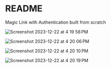# README

Magic Link with Authentication built from scratch


![Screenshot 2023-12-22 at 4 19 58 PM](https://github.com/ankurp/MagicLink/assets/498669/5030da68-df84-4084-9e02-4135133ccb16)

![Screenshot 2023-12-22 at 4 20 06 PM](https://github.com/ankurp/MagicLink/assets/498669/5a50843b-0b71-4755-aa3d-8ef29072ef52)

![Screenshot 2023-12-22 at 4 20 10 PM](https://github.com/ankurp/MagicLink/assets/498669/688a0662-c80d-455e-b719-97366fe10ddc)

![Screenshot 2023-12-22 at 4 20 19 PM](https://github.com/ankurp/MagicLink/assets/498669/4e9c1328-f357-4b0f-a522-19990e36563f)
